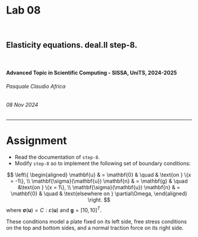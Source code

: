 <!--
title: Lab 08
paginate: true

_class: titlepage
-->

# Lab 08
<br>

## Elasticity equations. deal.II step-8.
<br>

#### Advanced Topic in Scientific Computing - SISSA, UniTS, 2024-2025

###### Pasquale Claudio Africa

###### 08 Nov 2024

---

# Assignment

- Read the documentation of `step-8`.
- Modify `step-8` so to implement the following set of boundary conditions:

$$
\left\{
\begin{aligned}
\mathbf{u} & = \mathbf{0} & \quad & \text{on } \{x = -1\}, \\
\mathbf{\sigma}(\mathbf{u}) \mathbf{n} & = \mathbf{g} & \quad &\text{on } \{x = 1\}, \\
\mathbf{\sigma}(\mathbf{u}) \mathbf{n} & = \mathbf{0} & \quad & \text{elsewhere on } \partial\Omega,
\end{aligned}
\right.
$$
where $\mathbf{\sigma}(\mathbf{u}) = C : \varepsilon (\mathbf{u})$ and $\mathbf{g} = [10, 10]^T$.

These conditions model a plate fixed on its left side, free stress conditions on the top and bottom sides, and a normal traction force on its right side.
